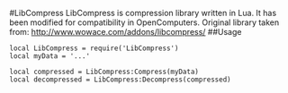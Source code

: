 #LibCompress
LibCompress is compression library written in Lua. It has been modified for compatibility in OpenComputers.
Original library taken from: http://www.wowace.com/addons/libcompress/
##Usage
```
local LibCompress = require('LibCompress')
local myData = '...'

local compressed = LibCompress:Compress(myData)
local decompressed = LibCompress:Decompress(compressed)
```